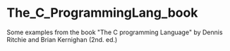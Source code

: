 # The_C_ProgrammingLang_book
Some examples from the book "The C programming Language" by Dennis Ritchie and Brian Kernighan (2nd. ed.)
